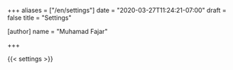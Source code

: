 +++
aliases = ["/en/settings"]
date = "2020-03-27T11:24:21-07:00"
draft = false
title = "Settings"

[author]
  name = "Muhamad Fajar"

+++

{{< settings >}}
